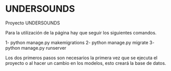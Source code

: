 # UNDERSOUNDS
Proyecto UNDERSOUNDS

Para la utilización de la página hay que seguir los siguientes comandos.

1- 
  python manage.py makemigrations
2-
  python manage.py migrate
3-
  python manage.py runserver


Los dos primeros pasos son necesarios la primera vez que se ejecuta el proyecto o al hacer un cambio en los modelos,
esto creará la base de datos.
